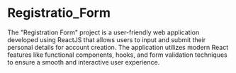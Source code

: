 # Registratio_Form
The "Registration Form" project is a user-friendly web application developed using ReactJS that allows users to input and submit their personal details for account creation. The application utilizes modern React features like functional components, hooks, and form validation techniques to ensure a smooth and interactive user experience.
